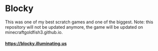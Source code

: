 # Blocky

This was one of my best scratch games and one of the biggest. Note: this repository will not be updated anymore, the game will be updated on minecraftgoldfish3.github.io.

#### https://blocky.illuminating.us
